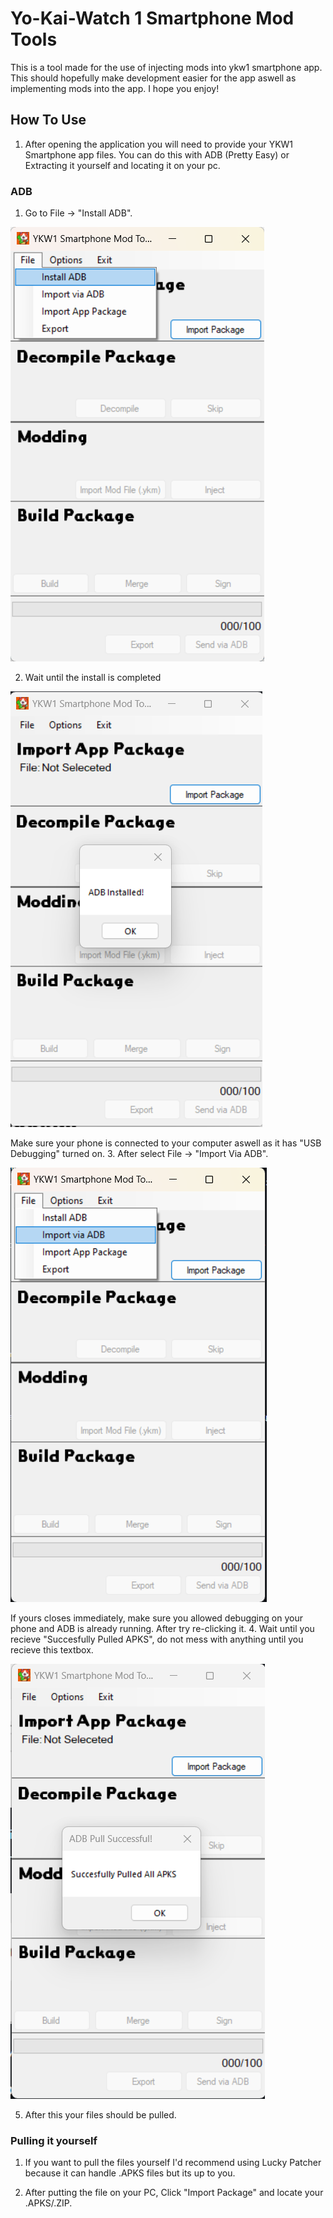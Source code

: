 # Yo-Kai-Watch 1 Smartphone Mod Tools
This is a tool made for the use of injecting mods into ykw1 smartphone app. This should hopefully make development easier for the app aswell as implementing mods into the app. I hope you enjoy!

## How To Use 

1. After opening the application you will need to provide your YKW1 Smartphone app files. You can do this with ADB (Pretty Easy) or Extracting it yourself and locating it on your pc.

### ADB
1. Go to File -> "Install ADB".

![ADB-Install1](docs/1.png)

2. Wait until the install is completed

![ADB-Install2](docs/2.png)

Make sure your phone is connected to your computer aswell as it has "USB Debugging" turned on.
3. After select File -> "Import Via ADB".

![ADB-Install3](docs/3.png)

If yours closes immediately, make sure you allowed debugging on your phone and ADB is already running. After try re-clicking it.
4. Wait until you recieve "Succesfully Pulled APKS", do not mess with anything until you recieve this textbox.

![ADB-Install4](docs/4.png)

5. After this your files should be pulled. 

### Pulling it yourself
1. If you want to pull the files yourself I'd recommend using Lucky Patcher because it can handle .APKS files but its up to you.

2. After putting the file on your PC, Click "Import Package" and locate your .APKS/.ZIP.

